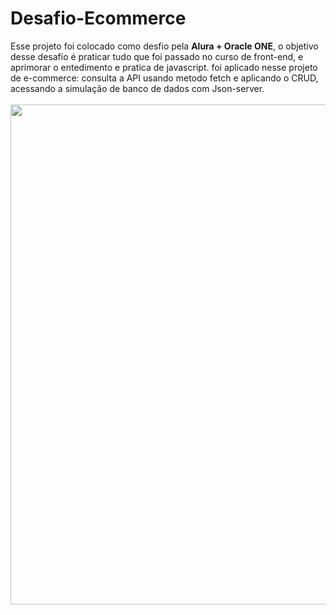 <h1>Desafio-Ecommerce</h1>
Esse projeto foi colocado como desfio pela <strong>Alura + Oracle ONE</strong>, o objetivo desse desafio é praticar tudo que foi passado no curso de front-end, 
e aprimorar o entedimento e pratica de javascript.
foi aplicado nesse projeto de e-commerce: consulta a API usando metodo fetch e aplicando o CRUD,  acessando a simulação de banco de dados com Json-server.
</br></br>
<div align="center">
  <img width="800" height="800" src="src/assets/banner.jpg">
</div>
